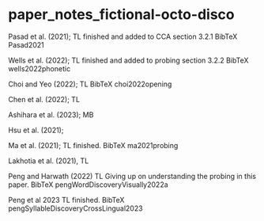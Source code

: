# paper_notes_fictional-octo-disco


Pasad et al. (2021); TL finished and added to CCA section 3.2.1
BibTeX Pasad2021

Wells et al. (2022); TL finished and added to probing section 3.2.2 
BibTeX  wells2022phonetic

Choi and Yeo (2022); TL
BibTeX choi2022opening

Chen et al. (2022); TL

Ashihara et al. (2023); MB

Hsu et al. (2021); 

Ma et al. (2021); TL finished.
BibTeX ma2021probing

Lakhotia et al. (2021), TL

Peng and Harwath (2022) TL Giving up on understanding the probing in this paper.
BibTeX pengWordDiscoveryVisually2022a

Peng et al 2023 TL finished.
BibTeX pengSyllableDiscoveryCrossLingual2023

